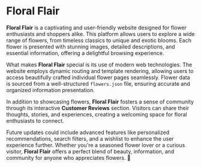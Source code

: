 # Floral Flair

**Floral Flair** is a captivating and user-friendly website designed for flower enthusiasts and shoppers alike. This platform allows users to explore a wide range of flowers, from timeless classics to unique and exotic blooms. Each flower is presented with stunning images, detailed descriptions, and essential information, offering a delightful browsing experience.  

What makes **Floral Flair** special is its use of modern web technologies. The website employs dynamic routing and template rendering, allowing users to access beautifully crafted individual flower pages seamlessly. Flower data is sourced from a well-structured `flowers.json` file, ensuring accurate and organized information presentation.  

In addition to showcasing flowers, **Floral Flair** fosters a sense of community through its interactive **Customer Reviews** section. Visitors can share their thoughts, stories, and experiences, creating a welcoming space for floral enthusiasts to connect.  

Future updates could include advanced features like personalized recommendations, search filters, and a wishlist to enhance the user experience further. Whether you're a seasoned flower lover or a curious visitor, **Floral Flair** offers a perfect blend of beauty, information, and community for anyone who appreciates flowers. 🌸
